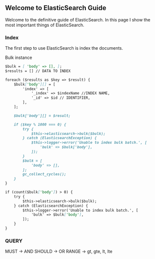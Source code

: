 ## Welcome to ElasticSearch Guide

Welcome to the definitive guide of ElasticSearch.
In this page I show the most important things of ElasticSearch.

### Index

The first step to use ElasticSearch is index the documents.

Bulk instance

```markdown
$bulk = [ 'body' => [], ];
$results = [] // DATA TO INDEX

foreach ($results as $key => $result) {
    $bulk['body'][] = [
        'index' => [
            '_index' => $indexName //INDEX NAME,
            '_id' => $id // IDENTIFIER,
        ],
    ];

    $bulk['body'][] = $result;

    if ($key % 1000 === 0) {
        try {
            $this->elasticsearch->bulk($bulk);
        } catch (ElasticsearchException) {
            $this->logger->error('Unable to index bulk batch.', [
                'bulk' => $bulk['body'],
            ]);
        }
        $bulk = [
            'body' => [],
        ];
        gc_collect_cycles();
    }
}

if (count($bulk['body']) > 0) {
    try {
        $this->elasticsearch->bulk($bulk);
    } catch (ElasticsearchException) {
        $this->logger->error('Unable to index bulk batch.', [
            'bulk' => $bulk['body'],
        ]);
    }
}
```

### QUERY

MUST -> AND
SHOULD -> OR
RANGE -> gt, gte, lt, lte

